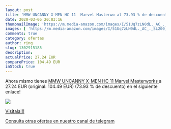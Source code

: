 ```yaml
---
layout: post
title: 'MMW UNCANNY X-MEN HC 11  Marvel Masterwo al 73.93 % de descuento'
date: 2020-03-05 20:03:16
thumbnailImage: 'https://m.media-amazon.com/images/I/51Uq7zLN0dL._AC_._SL200_.jpg'
images: [ 'https://m.media-amazon.com/images/I/51Uq7zLN0dL._AC_._SL200_.jpg' ]
comments: true
category: ofertas
author: ring
slug: 1302915185
description:
actualPrice: 27.24 EUR
comparePrice: 104.49 EUR
inStock: true
---
```


Ahora mismo tienes [MMW UNCANNY X-MEN HC 11  Marvel Masterworks ](https://www.amazon.es/dp/1302915185/?tag=redken-21) a 27.24 EUR (original: 104.49 EUR) (73.93 %  de descuento) en el siguiente enlace!

[![](https://m.media-amazon.com/images/I/51Uq7zLN0dL._AC_._SL200_.jpg)](https://www.amazon.es/dp/1302915185/?tag=redken-21)

[Visítala!!!](https://www.amazon.es/dp/1302915185/?tag=redken-21)

[Consulta otras ofertas en nuestro canal de telegram](https://t.me/s/ofertas25)
